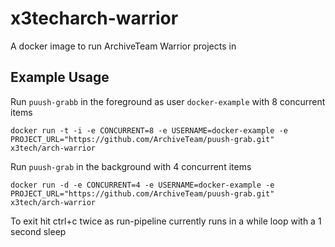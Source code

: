# x3techarch-warrior

A docker image to run ArchiveTeam Warrior projects in

## Example Usage

Run `puush-grabb` in the foreground as user `docker-example` with 8 concurrent items

    docker run -t -i -e CONCURRENT=8 -e USERNAME=docker-example -e PROJECT_URL="https://github.com/ArchiveTeam/puush-grab.git" x3tech/arch-warrior

Run `puush-grab` in the background with 4 concurrent items

    docker run -d -e CONCURRENT=4 -e USERNAME=docker-example -e PROJECT_URL="https://github.com/ArchiveTeam/puush-grab.git" x3tech/arch-warrior
    
To exit hit ctrl+c twice as run-pipeline currently runs in a while loop with a 1 second sleep
